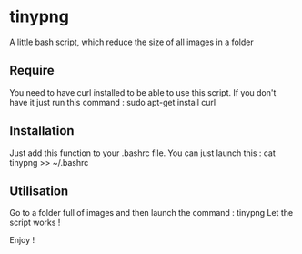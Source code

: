# tinypng
A little bash script, which reduce the size of all images in a folder

## Require
You need to have curl installed to be able to use this script. If you don't
have it just run this command :
	sudo apt-get install curl

## Installation
Just add this function to your .bashrc file. You can just launch this :
	cat tinypng >> ~/.bashrc

## Utilisation
Go to a folder full of images and then launch the command :
	tinypng
Let the script works !

Enjoy !
